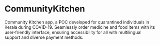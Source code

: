 # CommunityKitchen
Community Kitchen app, a POC developed for quarantined individuals in Kerala during COVID-19. Seamlessly order medicine and food items with its user-friendly interface, ensuring accessibility for all with multilingual support and diverse payment methods.
